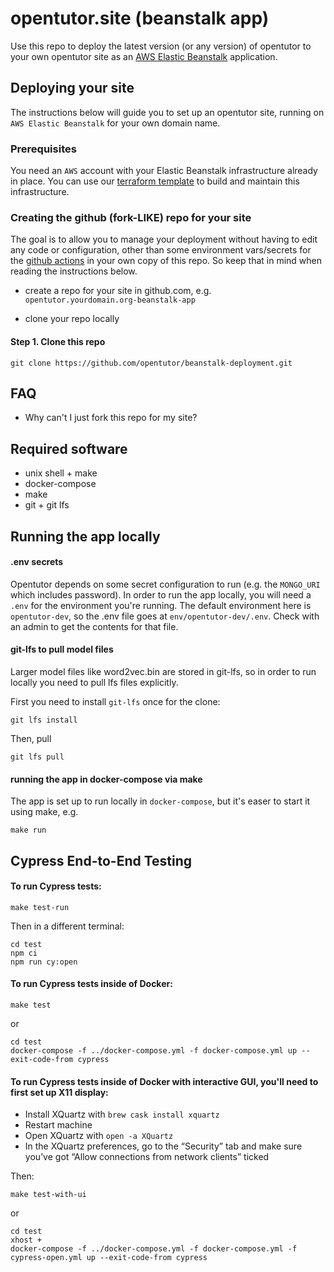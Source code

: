 # opentutor.site (beanstalk app)

Use this repo to deploy the latest version (or any version) of opentutor to your own opentutor site as an [AWS Elastic Beanstalk](https://aws.amazon.com/elasticbeanstalk/) application.

## Deploying your site

The instructions below will guide you to set up an opentutor site, running on `AWS Elastic Beanstalk` for your own domain name.

### Prerequisites

You need an `AWS` account with your Elastic Beanstalk infrastructure already in place. You can use our [terraform template](https://github.com/opentutor/terraform-opentutor-aws-beanstalk) to build and maintain this infrastructure.

### Creating the github (fork-LIKE) repo for your site

The goal is to allow you to manage your deployment without having to edit any code or configuration, other than some environment vars/secrets for the [github actions](https://github.com/features/actions) in your own copy of this repo. So keep that in mind when reading the instructions below.

- create a repo for your site in github.com, e.g. `opentutor.yourdomain.org-beanstalk-app`

- clone your repo locally

#### Step 1. Clone this repo

```
git clone https://github.com/opentutor/beanstalk-deployment.git 
```

## FAQ

- Why can't I just fork this repo for my site?




## Required software

- unix shell + make
- docker-compose
- make
- git + git lfs

## Running the app locally

#### .env secrets

Opentutor depends on some secret configuration to run (e.g. the `MONGO_URI` which includes password). In order to run the app locally, you will need a `.env` for the environment you're running. The default environment here is `opentutor-dev`, so the .env file goes at `env/opentutor-dev/.env`. Check with an admin to get the contents for that file.

#### git-lfs to pull model files

Larger model files like word2vec.bin are stored in git-lfs, so in order to run locally you need to pull lfs files explicitly. 

First you need to install `git-lfs` once for the clone:

`git lfs install`

Then, pull

`git lfs pull`

#### running the app in docker-compose via make

The app is set up to run locally in `docker-compose`, but it's easer to start it using make, e.g.

```
make run
```

## Cypress End-to-End Testing

#### To run Cypress tests:

```
make test-run
```

Then in a different terminal:

```
cd test
npm ci
npm run cy:open
```

#### To run Cypress tests inside of Docker:

```
make test
```
or
```
cd test
docker-compose -f ../docker-compose.yml -f docker-compose.yml up --exit-code-from cypress
```

#### To run Cypress tests inside of Docker with interactive GUI, you'll need to first set up X11 display:

- Install XQuartz with `brew cask install xquartz`
- Restart machine
- Open XQuartz with `open -a XQuartz`
- In the XQuartz preferences, go to the “Security” tab and make sure you’ve got “Allow connections from network clients” ticked

Then:

```
make test-with-ui
```
or
```
cd test
xhost +
docker-compose -f ../docker-compose.yml -f docker-compose.yml -f cypress-open.yml up --exit-code-from cypress
```
